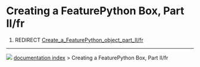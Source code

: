 # Creating a FeaturePython Box, Part II/fr
1.  REDIRECT [Create_a\_FeaturePython_object_part_II/fr](Create_a_FeaturePython_object_part_II/fr.md)



---
![](images/Right_arrow.png) [documentation index](../README.md) > Creating a FeaturePython Box, Part II/fr
